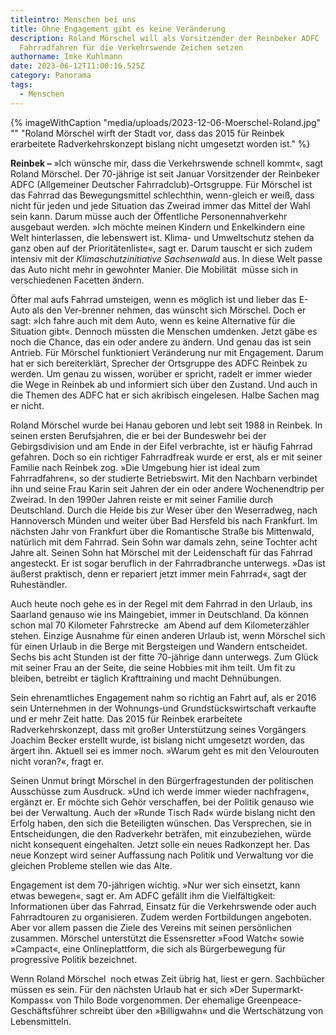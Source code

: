 ```yaml
---
titleintro: Menschen bei uns
title: Ohne Engagement gibt es keine Veränderung
description: Roland Mörschel will als Vorsitzender der Reinbeker ADFC  über das
  Fahrradfahren für die Verkehrswende Zeichen setzen
authorname: Imke Kuhlmann
date: 2023-06-12T11:00:16.525Z
category: Panorama
tags:
  - Menschen
---
```



{% imageWithCaption "media/uploads/2023-12-06-Moerschel-Roland.jpg" "" "Roland Mörschel wirft der Stadt vor, dass das 2015 für Reinbek erarbeitete Radverkehrskonzept bislang nicht umgesetzt worden ist." %}



**Reinbek –** »Ich wünsche mir, dass die Verkehrswende schnell kommt«, sagt Roland Mörschel. Der 70-jährige ist seit Januar Vorsitzender der Reinbeker ADFC (Allgemeiner Deutscher Fahrradclub)-Ortsgruppe. Für Mörschel ist das Fahrrad das Bewegungsmittel schlechthin, wenn-gleich er weiß, dass nicht für jeden und jede Situation das Zweirad immer das Mittel der Wahl sein kann. Darum müsse auch der Öffentliche Personennahverkehr ausgebaut werden. »Ich möchte meinen Kindern und Enkelkindern eine Welt hinterlassen, die lebenswert ist. Klima- und Umweltschutz stehen da ganz oben auf der Prioritätenliste«, sagt er. Darum tauscht er sich zudem intensiv mit der *Klimaschutzinitiative Sachsenwald* aus. In diese Welt passe das Auto nicht mehr in gewohnter Manier. Die Mobilität  müsse sich in verschiedenen Facetten ändern.

Öfter mal aufs Fahrrad umsteigen, wenn es möglich ist und lieber das E-Auto als den Ver-brenner nehmen, das wünscht sich Mörschel. Doch er sagt: »Ich fahre auch mit dem Auto, wenn es keine Alternative für die Situation gibt«. Dennoch müssten die Menschen umdenken. Jetzt gäbe es noch die Chance, das ein oder andere zu ändern. Und genau das ist sein Antrieb. Für Mörschel funktioniert Veränderung nur mit Engagement. Darum hat er sich bereiterklärt, Sprecher der Ortsgruppe des ADFC Reinbek zu werden. Um genau zu wissen, worüber er spricht, radelt er immer wieder die Wege in Reinbek ab und informiert sich über den Zustand. Und auch in die Themen des ADFC hat er sich akribisch eingelesen. Halbe Sachen mag er nicht.

Roland Mörschel wurde bei Hanau geboren und lebt seit 1988 in Reinbek. In seinen ersten Berufsjahren, die er bei der Bundeswehr bei der Gebirgsdivision und am Ende in der Eifel verbrachte, ist er häufig Fahrrad gefahren. Doch so ein richtiger Fahrradfreak wurde er erst, als er mit seiner Familie nach Reinbek zog. »Die Umgebung hier ist ideal zum Fahrradfahren«, so der studierte Betriebswirt. Mit den Nachbarn verbindet ihn und seine Frau Karin seit Jahren der ein oder andere Wochenendtrip per Zweirad. In den 1990er Jahren reiste er mit seiner Familie durch Deutschland. Durch die Heide bis zur Weser über den Weserradweg, nach Hannoversch Münden und weiter über Bad Hersfeld bis nach Frankfurt. Im nächsten Jahr von Frankfurt über die Romantische Straße bis Mittenwald, natürlich mit dem Fahrrad. Sein Sohn war damals zehn, seine Tochter acht Jahre alt. Seinen Sohn hat Mörschel mit der Leidenschaft für das Fahrrad angesteckt. Er ist sogar beruflich in der Fahrradbranche unterwegs. »Das ist äußerst praktisch, denn er repariert jetzt immer mein Fahrrad«, sagt der Ruheständler.

Auch heute noch gehe es in der Regel mit dem Fahrrad in den Urlaub, ins Saarland genauso wie ins Maingebiet, immer in Deutschland. Da können schon mal 70 Kilometer Fahrstrecke  am Abend auf dem Kilometerzähler stehen. Einzige Ausnahme für einen anderen Urlaub ist, wenn Mörschel sich für einen Urlaub in die Berge mit Bergsteigen und Wandern entscheidet. Sechs bis acht Stunden ist der fitte 70-jährige dann unterwegs. Zum Glück mit seiner Frau an der Seite, die seine Hobbies mit ihm teilt. Um fit zu bleiben, betreibt er täglich Krafttraining und macht Dehnübungen. 

Sein ehrenamtliches Engagement nahm so richtig an Fahrt auf, als er 2016 sein Unternehmen in der Wohnungs-und Grundstückswirtschaft verkaufte und er mehr Zeit hatte. Das 2015 für Reinbek erarbeitete Radverkehrskonzept, dass mit großer Unterstützung seines Vorgängers  Joachim Becker erstellt wurde, ist bislang nicht umgesetzt worden, das ärgert ihn. Aktuell sei es immer noch. »Warum geht es mit den Velourouten nicht voran?«, fragt er. 

Seinen Unmut bringt Mörschel in den Bürgerfragestunden der politischen Ausschüsse zum Ausdruck. »Und ich werde immer wieder nachfragen«, ergänzt er. Er möchte sich Gehör verschaffen, bei der Politik genauso wie bei der Verwaltung. Auch der »Runde Tisch Rad« würde bislang nicht den Erfolg haben, den sich die Beteiligten wünschen. Das Versprechen, sie in Entscheidungen, die den Radverkehr beträfen, mit einzubeziehen, würde nicht konsequent eingehalten. Jetzt solle ein neues Radkonzept her. Das neue Konzept wird seiner Auffassung nach Politik und Verwaltung vor die gleichen Probleme stellen wie das Alte.

Engagement ist dem 70-jährigen wichtig. »Nur wer sich einsetzt, kann etwas bewegen«, sagt er. Am ADFC gefällt ihm die Vielfältigkeit: Informationen über das Fahrrad, Einsatz für die Verkehrswende oder auch Fahrradtouren zu organisieren. Zudem werden Fortbildungen angeboten. Aber vor allem passen die Ziele des Vereins mit seinen persönlichen zusammen. Mörschel unterstützt die Essensretter »Food Watch« sowie »Campact«, eine Onlineplattform, die sich als Bürgerbewegung für progressive Politik bezeichnet. 

Wenn Roland Mörschel  noch etwas Zeit übrig hat, liest er gern. Sachbücher müssen es sein. Für den nächsten Urlaub hat er sich »Der Supermarkt-Kompass« von Thilo Bode vorgenommen. Der ehemalige Greenpeace-Geschäftsführer schreibt über den »Billigwahn« und die Wertschätzung von Lebensmitteln.
